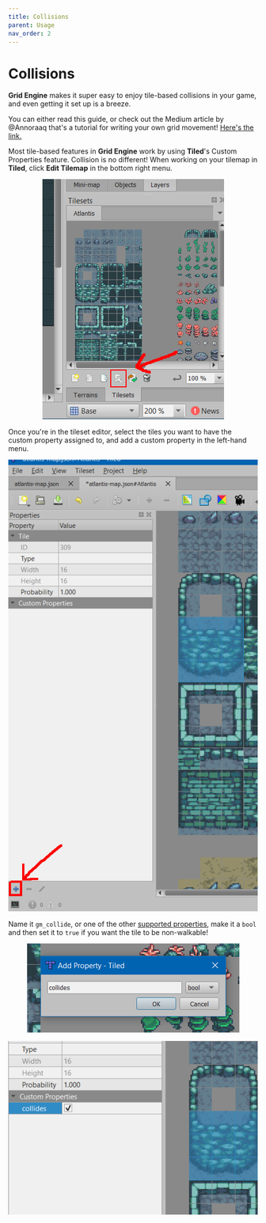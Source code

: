 ```yaml
---
title: Collisions
parent: Usage
nav_order: 2
---
```


# Collisions

**Grid Engine** makes it super easy to enjoy tile-based collisions in your game, and even getting it set up is a breeze.

You can either read this guide, or check out the Medium article by @Annoraaq that's a tutorial for writing your own grid movement! [Here's the link.](https://medium.com/swlh/grid-based-movement-in-a-top-down-2d-rpg-with-phaser-3-e3a3486eb2fd)

Most tile-based features in **Grid Engine** work by using **Tiled**'s Custom Properties feature. Collision is no different! When working on your tilemap in **Tiled**, click **Edit Tilemap** in the bottom right menu.

<p align="center">
    <img src="../img/edit-tileset-helper.png" alt="Edit Tileset button" />
</p>

Once you're in the tileset editor, select the tiles you want to have the custom property assigned to, and add a custom property in the left-hand menu.

<p align="center">
    <img src="../img/add-property-helper.png" alt="Add Property button" />
</p>

Name it `gm_collide`, or one of the other [supported properties](https://github.com/Annoraaq/grid-engine/wiki/Tile-Properties), make it a `bool` and then set it to `true` if you want the tile to be non-walkable!

<p align="center">
    <img src="../img/property-helper.png" alt="Add Property context menu" />
</p>

<p align="center">
    <img src="../img/collides-helper.png" alt="Collides property" />
</p>
